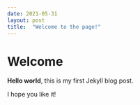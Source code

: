 ```yaml
---
date: 2021-05-31
layout: post
title:  "Welcome to the page!"
---
```


# Welcome

**Hello world**, this is my first Jekyll blog post.

I hope you like it!
